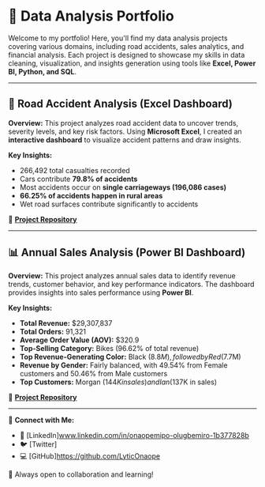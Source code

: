 # 📂 Data Analysis Portfolio

Welcome to my portfolio! Here, you'll find my data analysis projects covering various domains, including road accidents, sales analytics, and financial analysis. Each project is designed to showcase my skills in data cleaning, visualization, and insights generation using tools like **Excel, Power BI, Python, and SQL**.

---

## 🚦 Road Accident Analysis (Excel Dashboard)
**Overview:** This project analyzes road accident data to uncover trends, severity levels, and key risk factors. Using **Microsoft Excel**, I created an **interactive dashboard** to visualize accident patterns and draw insights.

**Key Insights:**
- 266,492 total casualties recorded
- Cars contribute **79.8% of accidents**
- Most accidents occur on **single carriageways (196,086 cases)**
- **66.25% of accidents happen in rural areas**
- Wet road surfaces contribute significantly to accidents

🔗 **[Project Repository](https://github.com/LyticOnaope/road-accident-analysis)**

---

## 📊 Annual Sales Analysis (Power BI Dashboard)
**Overview:** This project analyzes annual sales data to identify revenue trends, customer behavior, and key performance indicators. The dashboard provides insights into sales performance using **Power BI**.

**Key Insights:**
- **Total Revenue:** $29,307,837  
- **Total Orders:** 91,321  
- **Average Order Value (AOV):** $320.9  
- **Top-Selling Category:** Bikes (96.62% of total revenue)  
- **Top Revenue-Generating Color:** Black ($8.8M), followed by Red ($7.7M)  
- **Revenue by Gender:** Fairly balanced, with 49.54% from Female customers and 50.46% from Male customers  
- **Top Customers:** Morgan ($144K in sales) and Ian ($137K in sales)  

🔗 **[Project Repository](https://github.com/LyticOnaope/annual-sales-analysis)**

---

📢 **Connect with Me:**
- 📍 [LinkedIn]www.linkedin.com/in/onaopemipo-olugbemiro-1b377828b
- 🐦 [Twitter]
- 💻 [GitHub]https://github.com/LyticOnaope

🚀 Always open to collaboration and learning!





